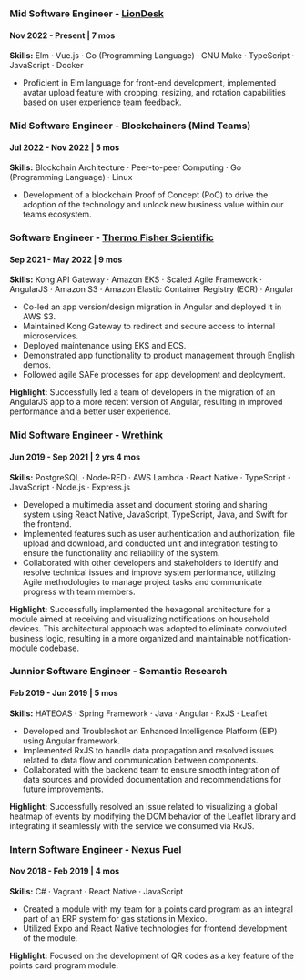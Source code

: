 ### **Mid Software Engineer** - [LionDesk](https://liondesk.com/)

#### **Nov 2022** - Present | 7 mos

**Skills:** Elm · Vue.js · Go (Programming Language) · GNU Make · TypeScript · JavaScript · Docker

- Proficient in Elm language for front-end development, implemented avatar upload feature with cropping, resizing, and rotation capabilities based on user experience team feedback.

### **Mid Software Engineer** - Blockchainers (Mind Teams)

#### **Jul 2022** - Nov 2022 | 5 mos

**Skills:** Blockchain Architecture · Peer-to-peer Computing · Go (Programming Language) · Linux

- Development of a blockchain Proof of Concept (PoC) to drive the adoption of the technology and unlock new business value within our teams ecosystem.

### **Software Engineer** - [Thermo Fisher Scientific](https://corporate.thermofisher.com/us/en/index.html)

#### **Sep 2021** - May 2022 | 9 mos

**Skills:** Kong API Gateway · Amazon EKS · Scaled Agile Framework · AngularJS · Amazon S3 · Amazon Elastic Container Registry (ECR) · Angular

- Co-led an app version/design migration in Angular and deployed it in AWS S3.
- Maintained Kong Gateway to redirect and secure access to internal microservices.
- Deployed maintenance using EKS and ECS.
- Demonstrated app functionality to product management through English demos.
- Followed agile SAFe processes for app development and deployment.

**Highlight:** Successfully led a team of developers in the migration of an AngularJS app to a more recent version of Angular, resulting in improved performance and a better user experience.

### **Mid Software Engineer** - [Wrethink](https://www.wrethink.com/)

#### **Jun 2019** - Sep 2021 | 2 yrs 4 mos

**Skills:** PostgreSQL · Node-RED · AWS Lambda · React Native · TypeScript · JavaScript · Node.js · Express.js

- Developed a multimedia asset and document storing and sharing system using React Native, JavaScript, TypeScript, Java, and Swift for the frontend.
- Implemented features such as user authentication and authorization, file upload and download, and conducted unit and integration testing to ensure the functionality and reliability of the system.
- Collaborated with other developers and stakeholders to identify and resolve technical issues and improve system performance, utilizing Agile methodologies to manage project tasks and communicate progress with team members.

**Highlight:** Successfully implemented the hexagonal architecture for a module aimed at receiving and visualizing notifications on household devices. This architectural approach was adopted to eliminate convoluted business logic, resulting in a more organized and maintainable notification-module codebase.

### **Junnior Software Engineer** - Semantic Research

#### **Feb 2019** - Jun 2019 | 5 mos

**Skills:** HATEOAS · Spring Framework · Java · Angular · RxJS · Leaflet

- Developed and Troubleshot an Enhanced Intelligence Platform (EIP) using Angular framework.
- Implemented RxJS to handle data propagation and resolved issues related to data flow and communication between components.
- Collaborated with the backend team to ensure smooth integration of data sources and provided documentation and recommendations for future improvements.

**Highlight:** Successfully resolved an issue related to visualizing a global heatmap of events by modifying the DOM behavior of the Leaflet library and integrating it seamlessly with the service we consumed via RxJS.

### **Intern Software Engineer** - Nexus Fuel

#### **Nov 2018** - Feb 2019 | 4 mos

**Skills:** C# · Vagrant · React Native · JavaScript

- Created a module with my team for a points card program as an integral part of an ERP system for gas stations in Mexico.
- Utilized Expo and React Native technologies for frontend development of the module.

**Highlight:** Focused on the development of QR codes as a key feature of the points card program module.
